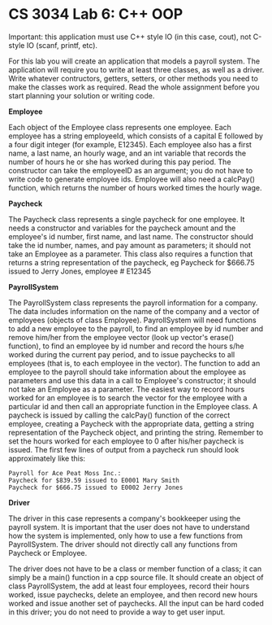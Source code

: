 # CS 3034 Lab 6: C++ OOP
Important: this application must use C++ style IO (in this case, cout), not C-style IO (scanf, printf, etc).

For this lab you will create an application that models a payroll system. The application will require you to write at least three classes, as well as a driver. Write whatever contructors, getters, setters, or other methods you need to make the classes work as required. Read the whole assignment before you start planning your solution or writing code.

**Employee**

Each object of the Employee class represents one employee. Each employee has a string employeeId, which consists of a capital E followed by a four digit integer (for example, E12345). Each employee also has a first name, a last name, an hourly wage, and an int variable that records the number of hours he or she has worked during this pay period. The constructor can take the employeeID as an argument; you do not have to write code to generate employee ids. Employee will also need a calcPay() function, which returns the number of hours worked times the hourly wage.

**Paycheck**

The Paycheck class represents a single paycheck for one employee. It needs a constructor and variables for the paycheck amount and the employee's id number, first name, and last name. The constructor should take the id number, names, and pay amount as parameters; it should not take an Employee as a parameter. This class also requires a function that returns a string representation of the paycheck, eg 
Paycheck for $666.75 issued to Jerry Jones, employee # E12345

**PayrollSystem**

The PayrollSystem class represents the payroll information for a company. The data includes information on the name of the company and a vector of employees (objects of class Employee). PayrollSystem will need functions to add a new employee to the payroll, to find an employee by id number and remove him/her from the employee vector (look up vector's erase() function), to find an employee by id number and record the hours s/he worked during the current pay period, and to issue paychecks to all employees (that is, to each employee in the vector). The function to add an employee to the payroll should take information about the employee as parameters and use this data in a call to Employee's constructor; it should not take an Employee as a parameter. The easiest way to record hours worked for an employee is to search the vector for the employee with a particular id and then call an appropriate function in the Employee class. A paycheck is issued by calling the calcPay() function of the correct employee, creating a Paycheck with the appropriate data, getting a string representation of the Paycheck object, and printing the string. Remember to set the hours worked for each employee to 0 after his/her paycheck is issued. The first few lines of output from a paycheck run should look approximately like this:

```
Payroll for Ace Peat Moss Inc.:
Paycheck for $839.59 issued to E0001 Mary Smith
Paycheck for $666.75 issued to E0002 Jerry Jones
```
				
**Driver**

The driver in this case represents a company's bookkeeper using the payroll system. It is important that the user does not have to understand how the system is implemented, only how to use a few functions from PayrollSystem. The driver should not directly call any functions from Paycheck or Employee.

The driver does not have to be a class or member function of a class; it can simply be a main() function in a cpp source file. It should create an object of class PayrollSystem, the add at least four employees, record their hours worked, issue paychecks, delete an employee, and then record new hours worked and issue another set of paychecks. All the input can be hard coded in this driver; you do not need to provide a way to get user input.
